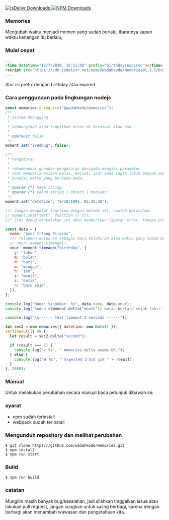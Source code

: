<a href="https://cdn.jsdelivr.net/npm/@wadahkode/memories@1.1.1/">
    <img src="https://img.shields.io/jsdelivr/npm/hm/@wadahkode/memories?style=flat-square" alt="jsDelivr Downloads"/>
</a>
<a href="https://www.npmjs.com/package/@wadahkode/memories">
    <img src="https://img.shields.io/npm/dw/@wadahkode/memories?style=flat-square" alt="NPM Downloads"/>
</a>

### Memories

Mengubah waktu menjadi momen yang sudah berlalu, ibaratnya kapan waktu kenangan itu berlalu,

### Mulai cepat

```html
...
<time datetime="12/7/2020, 16:11:00" prefix="birthday|expired"></time>
<script src="https://cdn.jsdelivr.net/npm/@wadahkode/memories@1.1.6/build/memories.min.js"></script>
...
```

Atur isi prefix dengan birthday atau expired.

### Cara penggunaan pada lingkungan nodejs

```javascript
const memories = require("@wadahkode/memories");
/**
 * Sistem Debugging
 *
 * Sembunyikan atau tampilkan error di terminal atau cmd
 *
 * @default false
 */
moment.set("isDebug", false);

/**
 * Pengaturan
 *
 * rekomendasi gunakan pengaturan daripada mengisi parameter
 * saat mendeklarasikan kelas, kecuali saat anda ingin lebih banyak membuat
 * kondisi waktu yang berbeda-beda.
 *
 * @param {*} name string
 * @param {*} value string | object | boolean
 */
moment.set("datetime", "8/18/1991, 05:30:30");

//! Jangan mengatur function dengan metode set, contoh kesalahan:
// moment.set("test", function () {});
//! Jika debug dinyalakan ini akan memberikan laporan error, kenapa program tidak dapat berjalan?

const data = {
  nama: "Ayus Irfang Filaras",
  //? Tetapkan keluaran sebagai hari kelahiran atau waktu yang sudah berlalu.
  // umur: moment.timeAgo(),
  umur: moment.timeAgo("birthday", {
    y: "tahun",
    m: "bulan",
    d: "hari",
    w: "minggu",
    h: "jam",
    i: "menit",
    s: "detik",
    n: "baru saja",
  }),
};

console.log("Nama: %s\nUmur: %s", data.nama, data.umur);
console.log(`Sudah ${moment.delta("month")} bulan berlalu sejak lahir`);

console.log("\n------ Test Timeout 2 seconds ------");

let sec2 = new memories({ datetime: new Date() });
setTimeout(() => {
  let result = sec2.delta("second");

  if (result === 2) {
    console.log("✔️ %s", " memories.delta seems OK.");
  } else {
    console.log("❌ %s", " Expected 2 but got " + result);
  }
}, 2000);
```

### Manual

Untuk melakukan perubahan secara manual baca petunjuk dibawah ini:

### syarat

<ul>
    <li>npm sudah terinstall</li>
    <li>webpack sudah terinstall</li>
</ul>

### Mengunduh repository dan melihat perubahan

    $ git clone https://github.com/wadahkode/memories.git
    $ npm install
    $ npm run start

### Build

    $ npm run build

### catatan

Mungkin masih banyak bug/kesalahan, jadi silahkan tinggalkan issue atau lakukan pull request,
jangan sungkan untuk saling berbagi, karena dengan berbagi akan
menambah wawasan dan pengetahuan kita.
